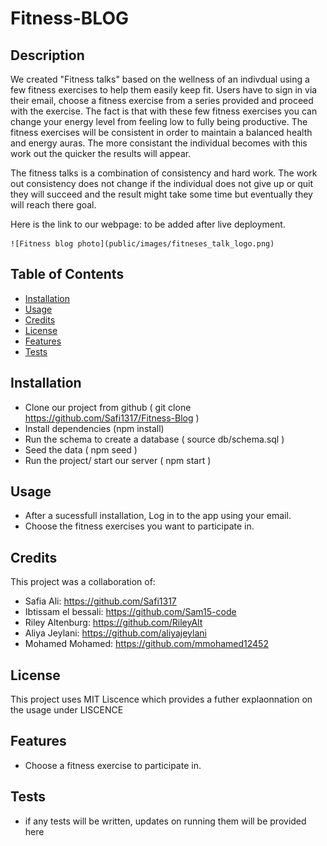 # Fitness-BLOG

## Description

We created "Fitness talks" based on the wellness of an indivdual using a few fitness exercises to help them easily keep fit. Users have to sign in via their email, choose a fitness exercise from a series provided and proceed with the exercise. The fact is that with these few fitness exercises you can change your energy level from feeling low to fully being productive. The fitness exercises will be consistent in order to maintain a balanced health and energy auras. The more consistant the individual becomes with this work out the quicker the results will appear. 

The fitness talks is a combination of consistency and hard work. The work out consistency does not change if the individual does not give up or quit they will succeed and the result might take some time but eventually they will reach there goal. 


Here is the link to our webpage: to be added after live deployment.

    
    ![Fitness blog photo](public/images/fitneses_talk_logo.png)



## Table of Contents

- [Installation](#installation)
- [Usage](#usage)
- [Credits](#credits)
- [License](#license)
- [Features](#Features)
- [Tests](#Tests)

## Installation

 - Clone our project from github ( git clone https://github.com/Safi1317/Fitness-Blog )
 - Install dependencies (npm install)
 - Run the schema to create a database ( source db/schema.sql )
 - Seed the data ( npm seed )
 - Run the project/ start our server ( npm start )


## Usage

 - After a sucessfull installation, Log in to the app using your email.
 - Choose the fitness exercises you want to participate in.


## Credits

This project was a collaboration of:
 - Safia Ali: https://github.com/Safi1317
 - Ibtissam el bessali: https://github.com/Sam15-code
 - Riley Altenburg: https://github.com/RileyAlt
 - Aliya Jeylani: https://github.com/aliyajeylani
 - Mohamed Mohamed: https://github.com/mmohamed12452

## License

 This project uses MIT Liscence which provides a futher explaonnation on the usage under LISCENCE

## Features

 - Choose a fitness exercise to participate in.


## Tests
 - if any tests will be written, updates on running them will be provided here

